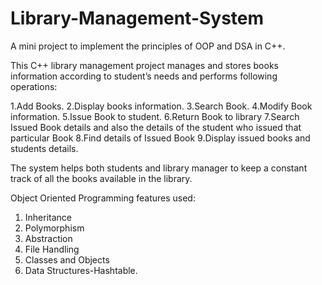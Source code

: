 # Library-Management-System
A mini project to implement the principles of OOP and DSA in C++.

This C++ library management project manages and stores books information according to student’s needs and performs following operations:

 1.Add Books.
 2.Display books information.
 3.Search Book.
 4.Modify Book information.
 5.Issue Book to student.
 6.Return Book to library
 7.Search Issued Book details and also the details of the student who issued that particular Book
 8.Find details of Issued Book
 9.Display issued books and students details.
 
The system helps both students and library manager to keep a constant track of all the books available in the library.

Object Oriented Programming features used:
1. Inheritance
2. Polymorphism
3. Abstraction
4. File Handling
5. Classes and Objects
6. Data Structures-Hashtable.

